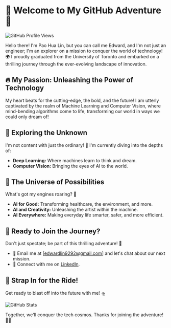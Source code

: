 # 🚀 Welcome to My GitHub Adventure 🚀

![GitHub Profile Views](https://komarev.com/ghpvc/?username=your-username&label=Profile+Views&color=blue)

Hello there! I'm Pao Hua Lin, but you can call me Edward, and I'm not just an engineer; I'm an explorer on a mission to conquer the world of technology! 🌍 I proudly graduated from the University of Toronto and embarked on a thrilling journey through the ever-evolving landscape of innovation.

## 🔥 My Passion: Unleashing the Power of Technology

My heart beats for the cutting-edge, the bold, and the future! I am utterly captivated by the realm of Machine Learning and Computer Vision, where mind-bending algorithms come to life, transforming our world in ways we could only dream of!

## 🌌 Exploring the Unknown

I'm not content with just the ordinary! 🚀 I'm currently diving into the depths of:

- **Deep Learning:** Where machines learn to think and dream.
- **Computer Vision:** Bringing the eyes of AI to the world.

## 🌟 The Universe of Possibilities

What's got my engines roaring? 🌠

- **AI for Good:** Transforming healthcare, the environment, and more.
- **AI and Creativity:** Unleashing the artist within the machine.
- **AI Everywhere:** Making everyday life smarter, safer, and more efficient.

## 💬 Ready to Join the Journey?

Don't just spectate; be part of this thrilling adventure! 🚀

- 📧 Email me at [edwardlin9292@gmail.com] and let's chat about our next mission.
- 💼 Connect with me on [LinkedIn](https://www.linkedin.com/in/paohualin/).

## 🚀 Strap In for the Ride!

Get ready to blast off into the future with me! 🛸

![GitHub Stats](https://github-readme-stats.vercel.app/api?username=Edward9292&show_icons=true&theme=dark)

Together, we'll conquer the tech cosmos. Thanks for joining the adventure! 🌌🌟
